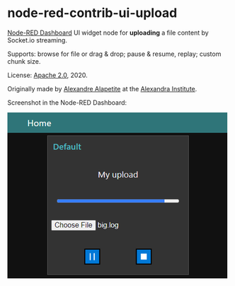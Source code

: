 # node-red-contrib-ui-upload

[Node-RED Dashboard](https://github.com/node-red/node-red-dashboard) UI widget node for **uploading** a file content by Socket.io streaming.

Supports: browse for file or drag & drop; pause & resume, replay; custom chunk size.

License: [Apache 2.0](LICENSE.md), 2020.

Originally made by [Alexandre Alapetite](https://alexandra.dk/alexandre.alapetite) at the [Alexandra Institute](https://alexandra.dk).

Screenshot in the Node-RED Dashboard:

![Node-RED Dashboard upload widget](dashboard.png)

